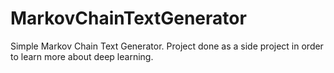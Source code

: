 # MarkovChainTextGenerator
Simple Markov Chain Text Generator. Project done as a side project in order to learn more about deep learning.
